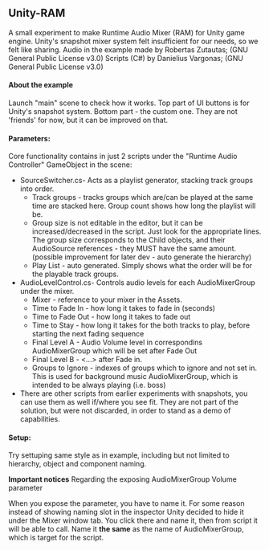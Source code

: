 ## Unity-RAM
A small experiment to make Runtime Audio Mixer (RAM) for Unity game engine. Unity's snapshot mixer system felt insufficient for our needs, so we felt like sharing.
Audio in the example made by Robertas Zutautas; (GNU General Public License v3.0)
Scripts (C#) by Danielius Vargonas; (GNU General Public License v3.0)


#### About the example
Launch "main" scene to check how it works.
Top part of UI buttons is for Unity's snapshot system.
Bottom part - the custom one.
They are not 'friends' for now, but it can be improved on that.


#### Parameters:
Core functionality contains in just 2 scripts under the "Runtime Audio Controller" GameObject in the scene:
- SourceSwitcher.cs- Acts as a playlist generator, stacking track groups into order.
  - Track groups - tracks groups which are/can be played at the same time are stacked here. Group count shows how long the playlist will be.
  - Group size is not editable in the editor, but it can be increased/decreased in the script. Just look for the appropriate lines. The group size corresponds to the Child objects, and their AudioSource references - they MUST have the same amount. (possible improvement for later dev - auto generate the hierarchy)
  - Play List - auto generated. Simply shows what the order will be for the playable track groups.
- AudioLevelControl.cs- Controls audio levels for each AudioMixerGroup under the mixer.
  - Mixer - reference to your mixer in the Assets.
  - Time to Fade In - how long it takes to fade in (seconds)
  - Time to Fade Out - how long it takes to fade out
  - Time to Stay - how long it takes for the both tracks to play, before starting the next fading sequence
  - Final Level A - Audio Volume level in correspondins AudioMixerGroup which will be set after Fade Out
  - Final Level B - <...> after Fade in.
  - Groups to Ignore - indexes of groups which to ignore and not set in. This is used for background music AudioMixerGroup, which is intended to be always playing (i.e. boss)
- There are other scripts from earlier experiments with snapshots, you can use them as well if/where you see fit. They are not part of the solution, but were not discarded, in order to stand as a demo of capabilities.


#### Setup:
Try settuping same style as in example, including but not limited to hierarchy, object and component naming.

**Important notices** Regarding the exposing AudioMixerGroup Volume parameter

When you expose the parameter, you have to name it. For some reason instead of showing naming slot in the inspector Unity decided to hide it under the Mixer window tab. You click there and name it, then from script it will be able to call. Name it **the same** as the name of AudioMixerGroup, which is target for the script.
